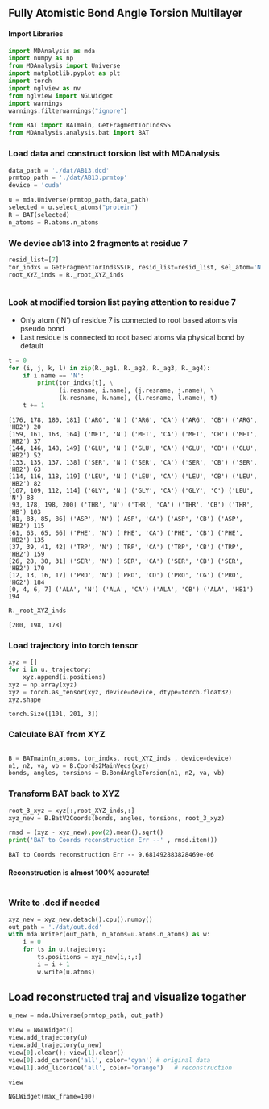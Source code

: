 ## Fully Atomistic Bond Angle Torsion Multilayer

#### Import Libraries


```python
import MDAnalysis as mda
import numpy as np
from MDAnalysis import Universe
import matplotlib.pyplot as plt
import torch
import nglview as nv
from nglview import NGLWidget
import warnings
warnings.filterwarnings("ignore")

from BAT import BATmain, GetFragmentTorIndsSS
from MDAnalysis.analysis.bat import BAT
```

### Load data and construct torsion list with MDAnalysis


```python
data_path = './dat/AB13.dcd'
prmtop_path = './dat/AB13.prmtop'
device = 'cuda'

u = mda.Universe(prmtop_path,data_path)
selected = u.select_atoms("protein")
R = BAT(selected)
n_atoms = R.atoms.n_atoms 

```

### We device ab13 into 2 fragments at residue 7


```python
resid_list=[7]
tor_indxs = GetFragmentTorIndsSS(R, resid_list=resid_list, sel_atom='N')
root_XYZ_inds = R._root_XYZ_inds
```


```python

```

### Look at modified torsion list paying attention to residue 7

* Only atom ('N') of residue 7 is connected to root based atoms via pseudo bond
* Last residue is connected to root based atoms via physical bond by default 


```python
t = 0
for (i, j, k, l) in zip(R._ag1, R._ag2, R._ag3, R._ag4):
    if i.name == 'N':
        print(tor_indxs[t], \
              (i.resname, i.name), (j.resname, j.name), \
              (k.resname, k.name), (l.resname, l.name), t)
    t += 1    
```

    [176, 178, 180, 181] ('ARG', 'N') ('ARG', 'CA') ('ARG', 'CB') ('ARG', 'HB2') 20
    [159, 161, 163, 164] ('MET', 'N') ('MET', 'CA') ('MET', 'CB') ('MET', 'HB2') 37
    [144, 146, 148, 149] ('GLU', 'N') ('GLU', 'CA') ('GLU', 'CB') ('GLU', 'HB2') 52
    [133, 135, 137, 138] ('SER', 'N') ('SER', 'CA') ('SER', 'CB') ('SER', 'HB2') 63
    [114, 116, 118, 119] ('LEU', 'N') ('LEU', 'CA') ('LEU', 'CB') ('LEU', 'HB2') 82
    [107, 109, 112, 114] ('GLY', 'N') ('GLY', 'CA') ('GLY', 'C') ('LEU', 'N') 88
    [93, 178, 198, 200] ('THR', 'N') ('THR', 'CA') ('THR', 'CB') ('THR', 'HB') 103
    [81, 83, 85, 86] ('ASP', 'N') ('ASP', 'CA') ('ASP', 'CB') ('ASP', 'HB2') 115
    [61, 63, 65, 66] ('PHE', 'N') ('PHE', 'CA') ('PHE', 'CB') ('PHE', 'HB2') 135
    [37, 39, 41, 42] ('TRP', 'N') ('TRP', 'CA') ('TRP', 'CB') ('TRP', 'HB2') 159
    [26, 28, 30, 31] ('SER', 'N') ('SER', 'CA') ('SER', 'CB') ('SER', 'HB2') 170
    [12, 13, 16, 17] ('PRO', 'N') ('PRO', 'CD') ('PRO', 'CG') ('PRO', 'HG2') 184
    [0, 4, 6, 7] ('ALA', 'N') ('ALA', 'CA') ('ALA', 'CB') ('ALA', 'HB1') 194



```python
R._root_XYZ_inds
```




    [200, 198, 178]



### Load trajectory into torch tensor


```python
xyz = []
for i in u._trajectory:
    xyz.append(i.positions)
xyz = np.array(xyz)
xyz = torch.as_tensor(xyz, device=device, dtype=torch.float32)
xyz.shape
```




    torch.Size([101, 201, 3])



### Calculate BAT from XYZ


```python

```


```python
B = BATmain(n_atoms, tor_indxs, root_XYZ_inds , device=device)    
n1, n2, va, vb = B.Coords2MainVecs(xyz)
bonds, angles, torsions = B.BondAngleTorsion(n1, n2, va, vb)
```

### Transform BAT back to XYZ


```python
root_3_xyz = xyz[:,root_XYZ_inds,:]
xyz_new = B.BatV2Coords(bonds, angles, torsions, root_3_xyz)
```


```python
rmsd = (xyz - xyz_new).pow(2).mean().sqrt()
print('BAT to Coords reconstruction Err --' , rmsd.item())
```

    BAT to Coords reconstruction Err -- 9.681492883828469e-06


#### Reconstruction is almost 100% accurate!


```python

```

### Write to .dcd if needed


```python
xyz_new = xyz_new.detach().cpu().numpy()
out_path = './dat/out.dcd'
with mda.Writer(out_path, n_atoms=u.atoms.n_atoms) as w:
    i = 0
    for ts in u.trajectory:
        ts.positions = xyz_new[i,:,:]
        i = i + 1
        w.write(u.atoms)
```

## Load reconstructed traj and visualize togather


```python
u_new = mda.Universe(prmtop_path, out_path)
```


```python
view = NGLWidget()
view.add_trajectory(u)
view.add_trajectory(u_new)
view[0].clear(); view[1].clear() 
view[0].add_cartoon('all', color='cyan') # original data
view[1].add_licorice('all', color='orange')   # reconstruction
```


```python
view
```


    NGLWidget(max_frame=100)



```python

```


```python

```


```python

```
